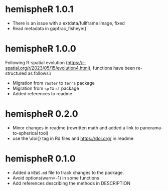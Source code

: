 # hemispheR 1.0.1
- There is an issue with a extdata/fullframe image, fixed
- Read metadata in gapfrac_fisheye()

# hemispheR 1.0.0

Following R-spatial evolution (https://r-spatial.org/r/2023/05/15/evolution4.html), functions have been re-structured as follows:\

* Migration from `raster` to `terra` package
* Migration from `sp` to `sf` package
* Added references to readme

# hemispheR 0.2.0

* Minor changes in readme (rewritten math and added a link to panorama-to-spherical tool)
* use the \doi{} tag in Rd files and https://doi.org/ in readme

# hemispheR 0.1.0

* Added a `NEWS.md` file to track changes to the package.
* Avoid options(warn=-1) in some functions
* Add references describing the methods in DESCRIPTION
